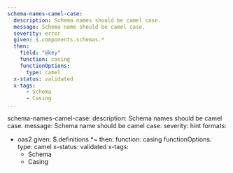 ```yaml
---
schema-names-camel-case:
  description: Schema names should be camel case.
  message: Schema name should be camel case.
  severity: error
  given: $.components.schemas.*
  then:
    field: "@key"
    function: casing
    functionOptions:
      type: camel
  x-status: validated
  x-tags:
      - Schema
      - Casing          
...
```

schema-names-camel-case:
  description: Schema names should be camel case.
  message: Schema name should be camel case.
  severity: hint
  formats:
  - oas2
  given: $.definitions.*~
  then:
    function: casing
    functionOptions:
      type: camel
  x-status: validated
  x-tags:
      - Schema
      - Casing        